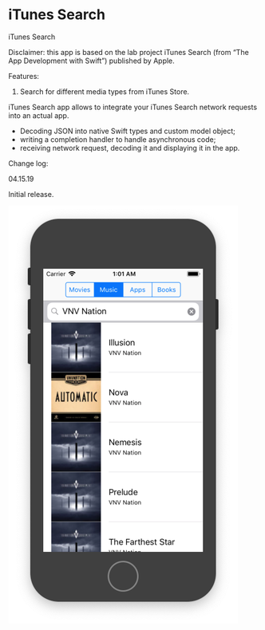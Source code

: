 # iTunes Search
iTunes Search

Disclaimer: this app is based on the lab project iTunes Search (from “The App Development with Swift”) published by Apple. 

Features:

1. Search for different media types from iTunes Store.

iTunes Search app allows to integrate your iTunes Search network requests into an actual app.

- Decoding JSON into native Swift types and custom model object;
- writing a completion handler to handle asynchronous code;
- receiving network request, decoding it and displaying it in the app.

Change log:

04.15.19

Initial release.

![Screen Shot](https://github.com/pavelseleznev/iTunesSearch/blob/master/Screen%20Shot.png)
